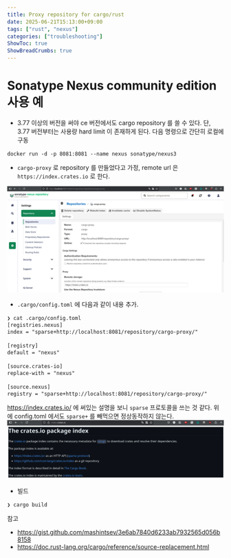 ```yaml
---
title: Proxy repository for cargo/rust
date: 2025-06-21T15:13:00+09:00
tags: ["rust", "nexus"]
categories: ["troubleshooting"]
ShowToc: true
ShowBreadCrumbs: true
---
```



# Sonatype Nexus community edition 사용 예

- 3.77 이상의 버전을 써야 ce 버전에서도 cargo repository 를 쓸 수 있다. 단, 3.77 버전부터는 사용량 hard limit 이 존재하게 된다. 다음 명령으로 간단히 로컬에 구동
```
docker run -d -p 8081:8081 --name nexus sonatype/nexus3
```

- `cargo-proxy` 로 repository 를 만들었다고 가정, remote url 은 `https://index.crates.io` 로 한다.

![nexus](/images/computer-science/rust/cargo_repository_proxy/nexus.png)


- `.cargo/config.toml` 에 다음과 같이 내용 추가.
```
❯ cat .cargo/config.toml
[registries.nexus]
index = "sparse+http://localhost:8081/repository/cargo-proxy/"

[registry]
default = "nexus"

[source.crates-io]
replace-with = "nexus"

[source.nexus]
registry = "sparse+http://localhost:8081/repository/cargo-proxy/"
```

https://index.crates.io/ 에 써있는 설명을 보니 `sparse` 프로토콜을 쓰는 것 같다. 위에 config.toml 에서도 `sparse+` 를 빼먹으면 정상동작하지 않는다.
![index_crates_io](/images/computer-science/rust/cargo_repository_proxy/index_crates_io.png)

- 빌드
```
❯ cargo build
```


참고

- https://gist.github.com/mashintsev/3e6ab7840d6233ab7932565d056b8158
- https://doc.rust-lang.org/cargo/reference/source-replacement.html
